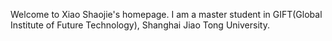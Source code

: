 Welcome to Xiao Shaojie's homepage. I am a master student in GIFT(Global Institute of Future Technology), Shanghai Jiao Tong University.
